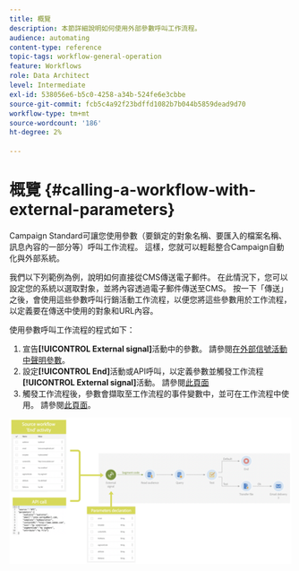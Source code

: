 ```yaml
---
title: 概覽
description: 本節詳細說明如何使用外部參數呼叫工作流程。
audience: automating
content-type: reference
topic-tags: workflow-general-operation
feature: Workflows
role: Data Architect
level: Intermediate
exl-id: 538056e6-b5c0-4258-a34b-524fe6e3cbbe
source-git-commit: fcb5c4a92f23bdffd1082b7b044b5859dead9d70
workflow-type: tm+mt
source-wordcount: '186'
ht-degree: 2%

---
```


# 概覽 {#calling-a-workflow-with-external-parameters}

Campaign Standard可讓您使用參數（要鎖定的對象名稱、要匯入的檔案名稱、訊息內容的一部分等）呼叫工作流程。 這樣，您就可以輕鬆整合Campaign自動化與外部系統。

我們以下列範例為例，說明如何直接從CMS傳送電子郵件。 在此情況下，您可以設定您的系統以選取對象，並將內容透過電子郵件傳送至CMS。 按一下「傳送」之後，會使用這些參數呼叫行銷活動工作流程，以便您將這些參數用於工作流程，以定義要在傳送中使用的對象和URL內容。

使用參數呼叫工作流程的程式如下：

1. 宣告&#x200B;**[!UICONTROL External signal]**&#x200B;活動中的參數。 請參閱[在外部信號活動中聲明參數](../../automating/using/declaring-parameters-external-signal.md)。
1. 設定&#x200B;**[!UICONTROL End]**&#x200B;活動或API呼叫，以定義參數並觸發工作流程&#x200B;**[!UICONTROL External signal]**&#x200B;活動。 請參閱[此頁面](../../automating/using/defining-parameters-calling-workflow.md)
1. 觸發工作流程後，參數會擷取至工作流程的事件變數中，並可在工作流程中使用。 請參閱[此頁面](../../automating/using/customizing-workflow-external-parameters.md)。

![](assets/extsignal_process.png)
